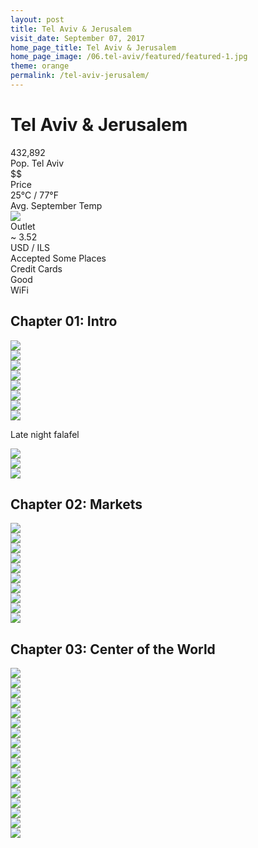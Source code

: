 ```yaml
---
layout: post
title: Tel Aviv & Jerusalem
visit_date: September 07, 2017
home_page_title: Tel Aviv & Jerusalem
home_page_image: /06.tel-aviv/featured/featured-1.jpg
theme: orange
permalink: /tel-aviv-jerusalem/
---
```


# Tel Aviv & Jerusalem

<div class="post__stats">
  <div class="post__stat">
    <div class="post__stat__value">432,892</div>
    <div class="post__stat__label">Pop. Tel Aviv</div>
  </div>

  <div class="post__stat">
    <div class="post__stat__value">$$</div>
    <div class="post__stat__label">Price</div>
  </div>

  <div class="post__stat">
    <div class="post__stat__value">25°C / 77°F</div>
    <div class="post__stat__label">Avg. September Temp</div>
  </div>

  <div class="post__stat">
    <div class="post__stat__value">
    <img src="{{site.baseurl}}/images/util/outlets/typeh.png">
    </div>
    <div class="post__stat__label">Outlet</div>
  </div>

  <div class="post__stat">
    <div class="post__stat__value">~ 3.52</div>
    <div class="post__stat__label">USD / ILS</div>
  </div>

  <div class="post__stat">
    <div class="post__stat__value">Accepted Some Places</div>
    <div class="post__stat__label">Credit Cards</div>
  </div>

  <div class="post__stat">
    <div class="post__stat__value">Good</div>
    <div class="post__stat__label">WiFi</div>
  </div>
</div>

## Chapter 01: Intro

<div class="image-grid">
  <div class="im-landscape">
    <img src="{{site.baseurl}}/images/06.tel-aviv/post/tel-aviv-1.jpg">
  </div>
</div>

<div class="image-grid">
  <div class="im-landscape">
    <img src="{{site.baseurl}}/images/06.tel-aviv/post/tel-aviv-4.jpg">
  </div>
  <div class="im-portrait">
    <img src="{{site.baseurl}}/images/06.tel-aviv/post/tel-aviv-3.jpg">
  </div>
</div>

<div class="image-grid">
  <div class="im-landscape">
    <img src="{{site.baseurl}}/images/06.tel-aviv/post/tel-aviv-22.jpg">
  </div>
</div>

<div class="image-grid">
  <div class="im-landscape">
    <img src="{{site.baseurl}}/images/06.tel-aviv/post/tel-aviv-6.jpg">
  </div>
  <div class="im-landscape">
    <img src="{{site.baseurl}}/images/06.tel-aviv/post/tel-aviv-70.jpg">
  </div>
</div>

<div class="image-grid">
  <div class="im-landscape">
    <img src="{{site.baseurl}}/images/06.tel-aviv/post/tel-aviv-65.jpg">
  </div>
  <div class="im-portrait">
    <img src="{{site.baseurl}}/images/06.tel-aviv/post/tel-aviv-8.jpg">
  </div>
</div>

Late night falafel

<div class="image-grid">
  <div class="im-landscape">
    <img src="{{site.baseurl}}/images/06.tel-aviv/post/tel-aviv-68.jpg">
  </div>
</div>

<div class="image-grid">
  <div class="im-landscape">
    <img src="{{site.baseurl}}/images/06.tel-aviv/post/tel-aviv-67.jpg">
  </div>
  <div class="im-landscape">
    <img src="{{site.baseurl}}/images/06.tel-aviv/post/tel-aviv-69.jpg">
  </div>
</div>

## Chapter 02: Markets

<div class="image-grid">
  <div class="im-landscape">
    <img src="{{site.baseurl}}/images/06.tel-aviv/post/tel-aviv-15.jpg">
  </div>
</div>

<div class="image-grid">
  <div class="im-landscape">
    <img src="{{site.baseurl}}/images/06.tel-aviv/post/tel-aviv-17.jpg">
  </div>
  <div class="im-portrait">
    <img src="{{site.baseurl}}/images/06.tel-aviv/post/tel-aviv-16.jpg">
  </div>
</div>

<div class="image-grid">
  <div class="im-landscape">
    <img src="{{site.baseurl}}/images/06.tel-aviv/post/tel-aviv-19.jpg">
  </div>

  <div class="im-landscape">
    <img src="{{site.baseurl}}/images/06.tel-aviv/post/tel-aviv-20.jpg">
  </div>
</div>

<div class="image-grid">
  <div class="im-landscape">
    <img src="{{site.baseurl}}/images/06.tel-aviv/post/tel-aviv-11.jpg">
  </div>

  <div class="im-landscape">
    <img src="{{site.baseurl}}/images/06.tel-aviv/post/tel-aviv-12.jpg">
  </div>
</div>

<div class="image-grid">
  <div class="im-landscape">
    <img src="{{site.baseurl}}/images/06.tel-aviv/post/tel-aviv-13.jpg">
  </div>

  <div class="im-landscape">
    <img src="{{site.baseurl}}/images/06.tel-aviv/post/tel-aviv-14.jpg">
  </div>
</div>

<div class="image-grid">
  <div class="im-landscape">
    <img src="{{site.baseurl}}/images/06.tel-aviv/post/tel-aviv-63.jpg">
  </div>
</div>


## Chapter 03: Center of the World

<div class="image-grid">
  <div class="im-landscape">
    <img src="{{site.baseurl}}/images/06.tel-aviv/post/tel-aviv-38.jpg">
  </div>
</div>

<div class="image-grid">
  <div class="im-portrait">
    <img src="{{site.baseurl}}/images/06.tel-aviv/post/tel-aviv-57.jpg">
  </div>
  <div class="im-landscape">
    <img src="{{site.baseurl}}/images/06.tel-aviv/post/tel-aviv-29.jpg">
  </div>
</div>

<div class="image-grid">
  <div class="im-landscape">
    <img src="{{site.baseurl}}/images/06.tel-aviv/post/tel-aviv-26.jpg">
  </div>
  <div class="im-portrait">
    <img src="{{site.baseurl}}/images/06.tel-aviv/post/tel-aviv-28.jpg">
  </div>
</div>

<div class="image-grid">
  <div class="im-portrait">
    <img src="{{site.baseurl}}/images/06.tel-aviv/post/tel-aviv-35.jpg">
  </div>
  <div class="im-portrait">
    <img src="{{site.baseurl}}/images/06.tel-aviv/post/tel-aviv-36.jpg">
  </div>
</div>

<div class="image-grid">
  <div class="im-landscape">
    <img src="{{site.baseurl}}/images/06.tel-aviv/post/tel-aviv-42.jpg">
  </div>
</div>

<div class="image-grid">
  <div class="im-landscape">
    <img src="{{site.baseurl}}/images/06.tel-aviv/post/tel-aviv-37.jpg">
  </div>
  <div class="im-landscape">
    <img src="{{site.baseurl}}/images/06.tel-aviv/post/tel-aviv-50.jpg">
  </div>
</div>

<div class="image-grid">
  <div class="im-portrait">
    <img src="{{site.baseurl}}/images/06.tel-aviv/post/tel-aviv-44.jpg">
  </div>
  <div class="im-portrait">
    <img src="{{site.baseurl}}/images/06.tel-aviv/post/tel-aviv-48.jpg">
  </div>
</div>

<div class="image-grid">
  <div class="im-portrait">
    <img src="{{site.baseurl}}/images/06.tel-aviv/post/tel-aviv-52.jpg">
  </div>
  <div class="im-portrait">
    <img src="{{site.baseurl}}/images/06.tel-aviv/post/tel-aviv-53.jpg">
  </div>
</div>

<div class="image-grid">
  <div class="im-landscape">
    <img src="{{site.baseurl}}/images/06.tel-aviv/post/tel-aviv-51.jpg">
  </div>
</div>

<div class="image-grid">
  <div class="im-landscape">
    <img src="{{site.baseurl}}/images/06.tel-aviv/post/tel-aviv-60.jpg">
  </div>
</div>

<div class="image-grid">
  <div class="im-landscape">
    <img src="{{site.baseurl}}/images/06.tel-aviv/post/tel-aviv-62.jpg">
  </div>
</div>

